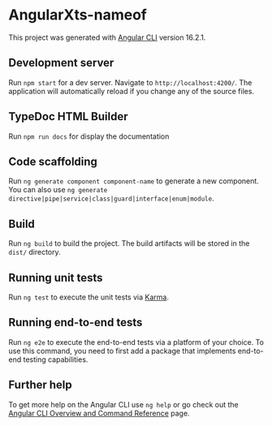 # AngularXts-nameof

This project was generated with [Angular CLI](https://github.com/angular/angular-cli) version 16.2.1.

## Development server

Run `npm start` for a dev server. Navigate to `http://localhost:4200/`. The application will automatically reload if you change any of the source files.

## TypeDoc HTML Builder

Run `npm run docs` for display the documentation

## Code scaffolding

Run `ng generate component component-name` to generate a new component. You can also use `ng generate directive|pipe|service|class|guard|interface|enum|module`.

## Build

Run `ng build` to build the project. The build artifacts will be stored in the `dist/` directory.

## Running unit tests

Run `ng test` to execute the unit tests via [Karma](https://karma-runner.github.io).

## Running end-to-end tests

Run `ng e2e` to execute the end-to-end tests via a platform of your choice. To use this command, you need to first add a package that implements end-to-end testing capabilities.

## Further help

To get more help on the Angular CLI use `ng help` or go check out the [Angular CLI Overview and Command Reference](https://angular.io/cli) page.
